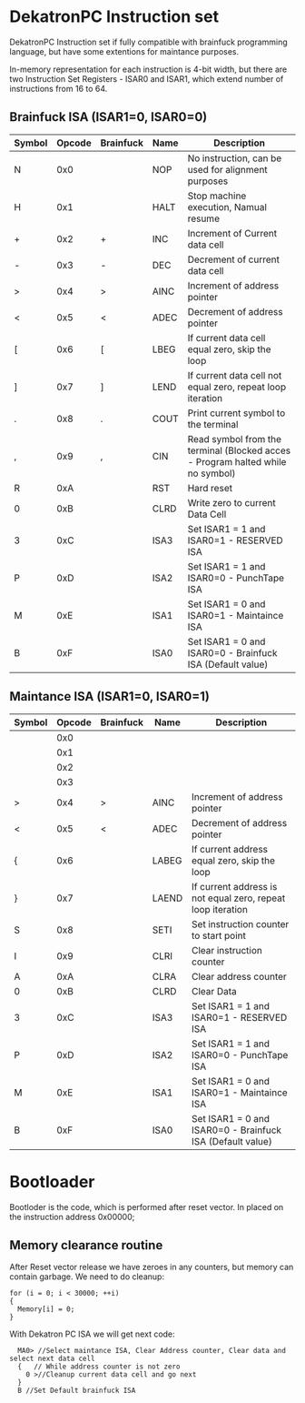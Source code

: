 # DekatronPC Instruction set

DekatronPC Instruction set if fully compatible with brainfuck programming language, but have some extentions for maintance purposes.

In-memory representation for each instruction is 4-bit width, 
but there are two Instruction Set Registers - ISAR0 and ISAR1, which extend number of instructions from 16 to 64.

## Brainfuck ISA (ISAR1=0, ISAR0=0)

| Symbol | Opcode | Brainfuck | Name | Description |
|------|--------|-----------|-|------------|
|  N |  0x0   |          |NOP | No instruction, can be used for alignment purposes|
|  H |  0x1   |          |HALT | Stop machine execution, Namual resume |
|  + |  0x2   |     +     |INC  | Increment of Current data cell|
|  - |  0x3   |     -     |DEC  | Decrement of current data cell|
|  > |  0x4   |     >     |AINC | Increment of address pointer|
|  < |  0x5   |     <     |ADEC | Decrement of address pointer|
|  [ |  0x6   |     [     |LBEG | If current data cell equal zero, skip the loop|
|  ] |  0x7   |     ]     |LEND| If current data cell not equal zero, repeat loop iteration|
|  . |  0x8   |     .     |COUT| Print current symbol to the terminal|
|  , |  0x9   |     ,     |CIN | Read symbol from the terminal (Blocked acces - Program halted while no symbol)|
|  R |  0xA   |          |RST | Hard reset|
|  0 |  0xB   |          |CLRD | Write zero to current Data Cell |
|  3 |  0xC   |          |ISA3| Set ISAR1 = 1 and ISAR0=1 - RESERVED ISA|
|  P |  0xD   |          |ISA2| Set ISAR1 = 1 and ISAR0=0 - PunchTape ISA|
|  M |  0xE   |          |ISA1| Set ISAR1 = 0 and ISAR0=1 - Maintaince ISA|
|  B |  0xF   |          |ISA0| Set ISAR1 = 0 and ISAR0=0 - Brainfuck ISA (Default value)|

## Maintance ISA (ISAR1=0, ISAR0=1)

| Symbol | Opcode | Brainfuck | Name | Description |
|------|--------|-----------|-|------------|
|   |  0x0   |          | | |
|   |  0x1   |          || |
|   |  0x2   |          |  ||
|   |  0x3   |         |  ||
|  > |  0x4   |     >     | AINC | Increment of address pointer|
|  < |  0x5   |     <     | ADEC | Decrement of address pointer|
|  { |  0x6   |          |LABEG | If current address equal zero, skip the loop|
|  } |  0x7   |          |LAEND | If current address is not equal zero, repeat loop iteration  |
|  S |  0x8   |          |SETI| Set instruction counter to start point|
|  I |  0x9   |          |CLRI |Clear instruction counter|
|  A |  0xA   |          |CLRA | Clear address counter|
|  0 |  0xB   |          | CLRD   | Clear Data |
|  3 |  0xC   |          |ISA3| Set ISAR1 = 1 and ISAR0=1 - RESERVED ISA|
|  P |  0xD   |          |ISA2| Set ISAR1 = 1 and ISAR0=0 - PunchTape ISA|
|  M |  0xE   |          |ISA1| Set ISAR1 = 0 and ISAR0=1 - Maintaince ISA|
|  B |  0xF   |          |ISA0| Set ISAR1 = 0 and ISAR0=0 - Brainfuck ISA (Default value)|



# Bootloader

Bootloder is the code, which is performed after reset vector. In placed on the instruction address 0x00000;

## Memory clearance routine

After Reset vector release we have zeroes in any counters, but memory can contain garbage. We need to do cleanup:

  ```
  for (i = 0; i < 30000; ++i)
  {
    Memory[i] = 0;
  }
  ```
  
With Dekatron PC ISA we will get next code:

```
  MA0> //Select maintance ISA, Clear Address counter, Clear data and select next data cell
  {   // While address counter is not zero
    0 >//Cleanup current data cell and go next
  }
  B //Set Default brainfuck ISA
  ```
